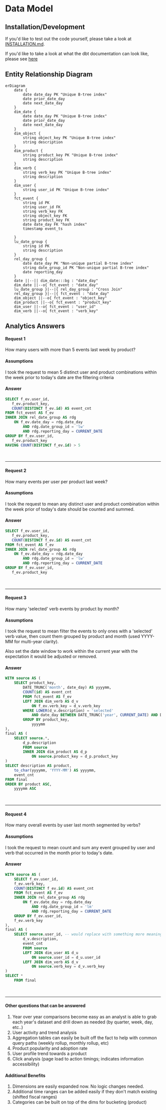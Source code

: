 # Data Model

## Installation/Development
If you'd like to test out the code yourself, please take a look at [INSTALLATION.md](./INSTALLATION.md).

If you'd like to take a look at what the dbt documentation can look like, please see [here](https://ilenos.github.io/data-model)

## Entity Relationship Diagram
```mermaid
erDiagram
    date {
        date date_day PK "Unique B-tree index"
        date prior_date_day
        date next_date_day
    }
    dim_date {
        date date_day PK "Unique B-tree index"
        date prior_date_day
        date next_date_day
    }
    dim_object {
        string object_key PK "Unique B-tree index"
        string description
    }
    dim_product {
        string product_key PK "Unique B-tree index"
        string description
    }
    dim_verb {
        string verb_key PK "Unique B-tree index"
        string description
    }
    dim_user {
        string user_id PK "Unique B-tree index"
    }
    fct_event {
        string id PK
        string user_id FK
        string verb_key FK
        string object_key FK
        string product_key FK
        date date_day FK "hash index"
        timestamp event_ts

    }
    lu_date_group {
        string id PK
        string description
    }
    rel_day_group {
        date date_day PK "Non-unique partial B-tree index"
        string date_group_id PK "Non-unique partial B-tree index"
        date reporting_day
    }
    date ||--|| dim_date:::bg : "date_day"
    dim_date ||--o{ fct_event : "date_day"
    lu_date_group }|--|{ rel_day_group : "Cross Join"
    rel_day_group }|--|{ fct_event : "date_day"
    dim_object ||--o{ fct_event : "object_key"
    dim_product ||--o{ fct_event : "product_key"
    dim_user ||--o{ fct_event : "user_id"
    dim_verb ||--o{ fct_event : "verb_key"
```

## Analytics Answers

#### Request 1
How many users with more than 5 events last week by product?

#### Assumptions
I took the request to mean 5 distinct user and product combinations within the week prior to today's date are the filtering criteria

#### Answer
```sql
SELECT f_ev.user_id,
   f_ev.product_key,
   COUNT(DISTINCT f_ev.id) AS event_cnt
FROM fct_event AS f_ev
INNER JOIN rel_date_group AS rdg
    ON f_ev.date_day = rdg.date_day
        AND rdg.date_group_id = 'lw'
        AND rdg.reporting_day = CURRENT_DATE
GROUP BY f_ev.user_id,
   f_ev.product_key
HAVING COUNT(DISTINCT f_ev.id) > 5
```
<br><hr>

#### Request 2
How many events per user per product last week?

#### Assumptions
I took the request to mean any distinct user and product combination within the week prior of today's date should be counted and summed.

#### Answer
```sql
SELECT f_ev.user_id,
   f_ev.product_key,
   COUNT(DISTINCT f_ev.id) AS event_cnt
FROM fct_event AS f_ev
INNER JOIN rel_date_group AS rdg
    ON f_ev.date_day = rdg.date_day
        AND rdg.date_group_id = 'lw'
        AND rdg.reporting_day = CURRENT_DATE
GROUP BY f_ev.user_id,
   f_ev.product_key
```
<br><hr>

#### Request 3
How many 'selected' verb events by product by month?

#### Assumptions
I took the request to mean filter the events to only ones with a 'selected' verb value, then count them grouped by product and month (used YYYY-MM for multi-year clarity).

Also set the date window to work within the current year with the expectation it would be adjusted or removed. 

#### Answer
```sql
WITH source AS (
    SELECT product_key,
        DATE_TRUNC('month', date_day) AS yyyymm,
        COUNT(id) AS event_cnt
        FROM fct_event AS f_ev
        LEFT JOIN dim_verb AS d_v
            ON f_ev.verb_key = d_v.verb_key
        WHERE LOWER(d_v.description) = 'selected'
            AND date_day BETWEEN DATE_TRUNC('year', CURRENT_DATE) AND DATE_TRUNC('year', CURRENT_DATE) + INTERVAL '1 year' -- could also join to dim_date for start/end dates
        GROUP BY product_key, 
            yyyymm
),
final AS (
    SELECT source.*,
        d_p.description
        FROM source
        INNER JOIN dim_product AS d_p
            ON source.product_key = d_p.product_key
)
SELECT description AS product,
    to_char(yyyymm, 'YYYY-MM') AS yyyymm,
    event_cnt
FROM final
ORDER BY product ASC,
    yyyymm ASC
```
<br><hr>

#### Request 4
How many overall events by user last month segmented by verbs?

#### Assumptions
I took the request to mean count and sum any event grouped by user and verb that occurred in the month prior to today's date.

#### Answer
```sql
WITH source AS (
    SELECT f_ev.user_id,
    f_ev.verb_key,
    COUNT(DISTINCT f_ev.id) AS event_cnt
    FROM fct_event AS f_ev
    INNER JOIN rel_date_group AS rdg
        ON f_ev.date_day = rdg.date_day
            AND rdg.date_group_id = 'lm'
            AND rdg.reporting_day = CURRENT_DATE
    GROUP BY f_ev.user_id,
    f_ev.verb_key
),
final AS (
    SELECT source.user_id, -- would replace with something more meaningful but my sample data only has user_id :)
        d_v.description,
        event_cnt
        FROM source
        LEFT JOIN dim_user AS d_u
            ON source.user_id = d_u.user_id
        LEFT JOIN dim_verb AS d_v
            ON source.verb_key = d_v.verb_key
)
SELECT *
    FROM final
```
<br><hr>

#### Other questions that can be answered
1. Year over year comparisons become easy as an analyst is able to grab each year's dataset and drill down as needed (by quarter, week, day, etc..)
2. User activity and trend analysis
3. Aggregation tables can easily be built off the fact to help with common query paths (weekly rollup, monthly rollup, etc)
4. Product popularity and adoption rate
5. User profile trend towards a product
6. Click analysis (page load to action timings; indicates information accessibility)

#### Additional Benefits
1. Dimensions are easily expanded now. No logic changes needed.
2. Additional time ranges can be added easily if they don't match existing (shifted fiscal ranges)
3. Categories can be built on top of the dims for bucketing (product)